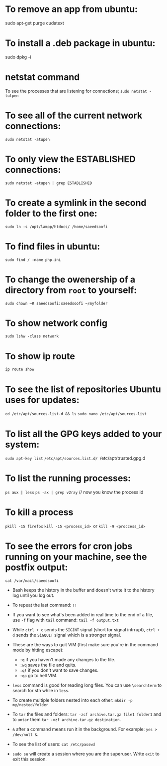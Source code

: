 # To remove an app from ubuntu:
sudo apt-get purge cudatext

# To install a .deb package in ubuntu:
sudo dpkg -i <package path>

# netstat command
To see the processes that are listening for connections;
`sudo netstat -tulpen`

# To see all of the current network connections:
`sudo netstat -atupen`

# To only view the ESTABLISHED connections:
`sudo netstat -atupen | grep ESTABLISHED`

# To create a symlink in the second folder to the first one:
`sudo ln -s /opt/lampp/htdocs/ /home/saeedsoofi`

# To find files in ubuntu:
`sudo find / -name php.ini`

# To change the owenership of a directory from `root` to yourself:
`sudo chown –R saeedsoofi:saeedsoofi ~/myfolder`

# To show network config
`sudo lshw -class network`

# To show ip route
`ip route show`

# To see the list of repositories Ubuntu uses for updates:
`cd /etc/apt/sources.list.d && ls`
`sudo nano /etc/apt/sources.list`


# To list all the GPG keys added to your system:
`sudo apt-key list`
`/etc/apt/sources.list.d/
`/etc/apt/trusted.gpg.d

# To list the running processes:
`ps aux | less`
`ps -ax | grep v2ray` // now you know the process id

# To kill a process
`pkill -15 firefox`
`kill -15 <process_id> `or `kill -9 <proccess_id>`

# To see the errors for cron jobs running on your machine, see the postfix output:
`cat /var/mail/saeedsoofi`

* Bash keeps the history in the buffer and doesn't write it to the history log until you log out.

* To repeat the last command: `!!`

* If you want to see what's been added in real time to the end of a file, use `-f` flag with `tail` command: `tail -f output.txt`

* While `ctrl + c` sends the `SIGINT` signal (short for signal intrrupt), `ctrl + d` sends the `SiGQUIT` signal which is a stronger signal.

* These are the ways to quit VIM (first make sure you're in the command mode by hitting escape): 
  
  * `:q` if you haven't made any changes to the file.
  * `:wq` saves the file and quits.
  * `:q!` if you don't want to save changes.
  * `:qa` go to hell VIM.
  
* `less` command is good for reading long files. You can use `\searchterm` to search for sth while in `less`.

* To create multiple folders nested into each other: `mkdir -p my/nested/folder`

* To `tar` the files and folders: `tar -zcf archive.tar.gz file1 folder1` and to `untar` them `tar -xzf archive.tar.gz destination`.

* `&` after a command means run it in the background. For example: `yes > /dev/null &`.

* To see the list of users: `cat /etc/passwd`

* `sudo su` will create a session where you are the superuser. Write `exit` to exit this session.

